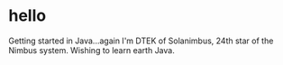 # hello
Getting started in Java...again
I'm DTEK of Solanimbus, 24th star of the Nimbus system.  Wishing to learn earth Java. 
